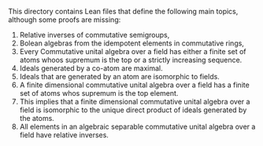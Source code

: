 This directory contains Lean files that define the following main topics, although some proofs are missing:
1. Relative inverses of commutative semigroups, 
2. Bolean algebras from the idempotent elements in commutative rings,
3. Every Commutative unital algebra over a field has either a finite set of atoms whoos supremum is the top or a strictly increasing sequence.
4. Ideals generated by a co-atom are maximal.
5. Ideals that are generated by an atom are isomorphic to fields.
6. A finite dimensional commutative unital algebra over a field has a finite set of atoms whos supremum is the top element. 
7. This implies that a finite dimensional commutative unital algebra over a field is isomorphic to the unique direct product of ideals generated by the atoms.
8. All elements in an algebraic separable commutative unital algebra over a field have relative inverses.
